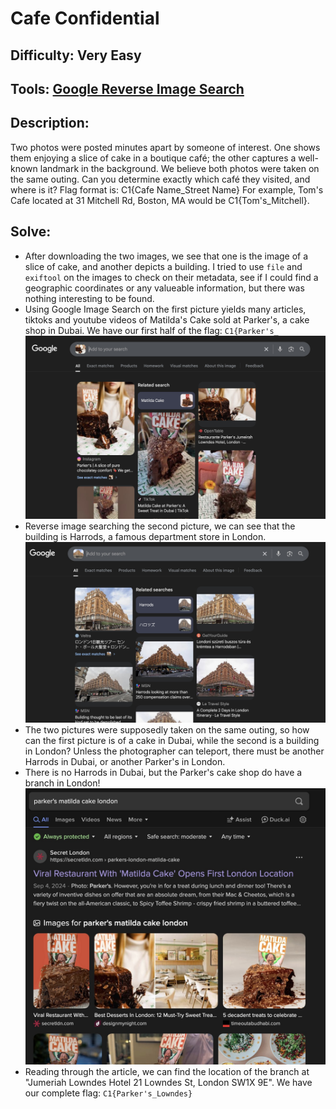 # Cafe Confidential
## Difficulty: Very Easy
## Tools: [Google Reverse Image Search](https://images.google.com/)
## Description:
Two photos were posted minutes apart by someone of interest. One shows them enjoying a slice of cake in a boutique café; the other captures a well-known landmark in the background. We believe both photos were taken on the same outing. Can you determine exactly which café they visited, and where is it?
Flag format is: C1{Cafe Name_Street Name}
For example, Tom's Cafe located at 31 Mitchell Rd, Boston, MA would be C1{Tom's_Mitchell}.
## Solve:
- After downloading the two images, we see that one is the image of a slice of cake, and another depicts a building. I tried to use ```file``` and ```exiftool``` on the images to check on their metadata, see if I could find a geographic coordinates or any valueable information, but there was nothing interesting to be found.
- Using Google Image Search on the first picture yields many articles, tiktoks and youtube videos of Matilda's Cake sold at Parker's, a cake shop in Dubai. We have our first half of the flag: ```C1{Parker's_```
![image1](image1-search-result.jpg)
- Reverse image searching the second picture, we can see that the building is Harrods, a famous department store in London.
![image2](image2-search-result.jpg)
- The two pictures were supposedly taken on the same outing, so how can the first picture is of a cake in Dubai, while the second is a building in London? Unless the photographer can teleport, there must be another Harrods in Dubai, or another Parker's in London.
- There is no Harrods in Dubai, but the Parker's cake shop do have a branch in London!
![image3](Parker's-London-branch-search.jpg)
- Reading through the article, we can find the location of the branch at "Jumeriah Lowndes Hotel 21 Lowndes St, London SW1X 9E". We have our complete flag: ```C1{Parker's_Lowndes}```


